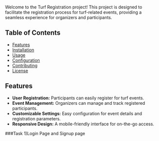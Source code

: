 Welcome to the Turf Registration project! This project is designed to facilitate the registration process for turf-related events, providing a seamless experience for organizers and participants.

## Table of Contents

- [Features](#features)
- [Installation](#installation)
- [Usage](#usage)
- [Configuration](#configuration)
- [Contributing](#contributing)
- [License](#license)

## Features

- **User Registration:** Participants can easily register for turf events.
- **Event Management:** Organizers can manage and track registered participants.
- **Customizable Settings:** Easy configuration for event details and registration parameters.
- **Responsive Design:** A mobile-friendly interface for on-the-go access.



###Task
1)Login Page and Signup page 



